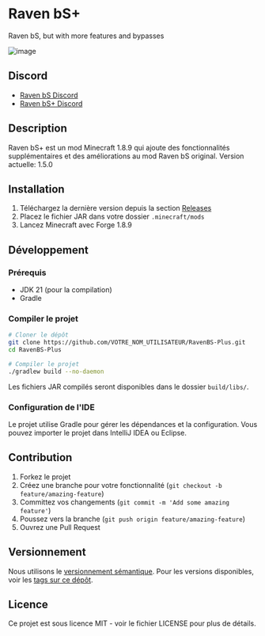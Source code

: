 # Raven bS+

Raven bS, but with more features and bypasses

![image](https://github.com/user-attachments/assets/d2568078-6e45-46d7-8480-9f5d5eb6bc23)

## Discord
- [Raven bS Discord](https://discord.gg/ZWttByQD5N)
- [Raven bS+ Discord](https://discord.gg/uh76TBcHBJ)

## Description
Raven bS+ est un mod Minecraft 1.8.9 qui ajoute des fonctionnalités supplémentaires et des améliorations au mod Raven bS original. Version actuelle: 1.5.0

## Installation
1. Téléchargez la dernière version depuis la section [Releases](https://github.com/VOTRE_NOM_UTILISATEUR/RavenBS-Plus/releases)
2. Placez le fichier JAR dans votre dossier `.minecraft/mods`
3. Lancez Minecraft avec Forge 1.8.9

## Développement

### Prérequis
- JDK 21 (pour la compilation)
- Gradle

### Compiler le projet
```bash
# Cloner le dépôt
git clone https://github.com/VOTRE_NOM_UTILISATEUR/RavenBS-Plus.git
cd RavenBS-Plus

# Compiler le projet
./gradlew build --no-daemon
```

Les fichiers JAR compilés seront disponibles dans le dossier `build/libs/`.

### Configuration de l'IDE
Le projet utilise Gradle pour gérer les dépendances et la configuration. Vous pouvez importer le projet dans IntelliJ IDEA ou Eclipse.

## Contribution
1. Forkez le projet
2. Créez une branche pour votre fonctionnalité (`git checkout -b feature/amazing-feature`)
3. Committez vos changements (`git commit -m 'Add some amazing feature'`)
4. Poussez vers la branche (`git push origin feature/amazing-feature`)
5. Ouvrez une Pull Request

## Versionnement
Nous utilisons le [versionnement sémantique](https://semver.org/). Pour les versions disponibles, voir les [tags sur ce dépôt](https://github.com/VOTRE_NOM_UTILISATEUR/RavenBS-Plus/tags).

## Licence
Ce projet est sous licence MIT - voir le fichier LICENSE pour plus de détails.
